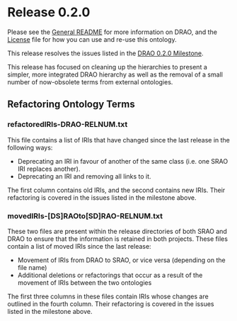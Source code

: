 # Release 0.2.0

Please see the [General README](https://github.com/FAIRsharing/domain-ontology/blob/master/README.md) for
more information on DRAO, and the [License](https://github.com/FAIRsharing/domain-ontology/blob/master/LICENSE.md) file
for how you can use and re-use this ontology.

This release resolves the issues listed in the
[DRAO 0.2.0 Milestone](https://github.com/FAIRsharing/domain-ontology/milestone/2).

This release has focused on cleaning up the hierarchies to present a simpler, more integrated DRAO hierarchy as well as the removal of a small number of now-obsolete terms from external ontologies.

## Refactoring Ontology Terms

### refactoredIRIs-DRAO-RELNUM.txt

This file contains a list of IRIs that have changed since the last release in the following ways:

* Deprecating an IRI in favour of another of the same class (i.e. one SRAO IRI replaces another).
* Deprecating an IRI and removing all links to it.

The first column contains old IRIs, and the second contains new IRIs. Their refactoring is covered in the issues listed in the milestone above.

### movedIRIs-[DS]RAOto[SD]RAO-RELNUM.txt

These two files are present within the release directories of both SRAO and DRAO to ensure that the information is retained in both projects. These files contain a list of moved IRIs since the last release:

* Movement of IRIs from DRAO to SRAO, or vice versa (depending on the file name)
* Additional deletions or refactorings that occur as a result of the movement of IRIs between the two ontologies

The first three columns in these files contain IRIs whose changes are outlined in the fourth column. Their refactoring is covered in the issues listed in the milestone above.
